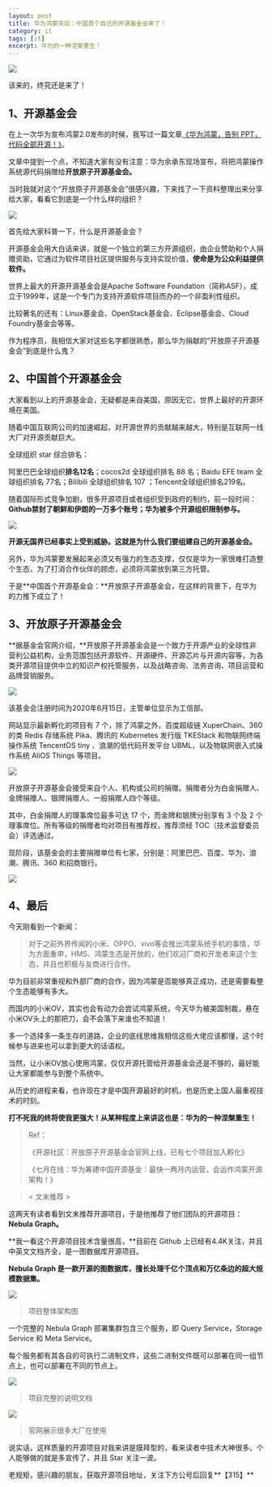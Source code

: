 ```yaml
---
layout: post
title: 华为鸿蒙背后：中国首个自己的开源基金会来了！
category: it
tags: [it]
excerpt: 华为的一种涅槃重生！
---
```


![](http://favorites.ren/assets/images/2020/it/beihou/beihou01.jpg) 

该来的，终究还是来了！

## 1、开源基金会

在上一次华为宣布鸿蒙2.0发布的时候，我写过一篇文章[《华为鸿蒙，告别 PPT，代码全部开源！》](https://mp.weixin.qq.com/s/9hdNHt4T_eGsGrDWsL16Dg)。

文章中提到一个点，不知道大家有没有注意：华为余承东现场宣布，将把鸿蒙操作系统源代码捐赠给**开放原子开源基金会。**

当时我就对这个“开放原子开源基金会”很感兴趣，下来找了一下资料整理出来分享给大家，看看它到底是一个什么样的组织？

![](http://favorites.ren/assets/images/2020/it/beihou/beihou02.jpg) 

首先给大家科普一下，什么是开源基金会？

开源基金会用大白话来讲，就是一个独立的第三方开源组织，由企业赞助和个人捐赠资助，它通过为软件项目社区提供服务与支持实现价值，**使命是为公众利益提供软件。**

世界上最大的开源开源基金会是Apache Software Foundation（简称ASF），成立于1999年，这是一个专门为支持开源软件项目而办的一个非盈利性组织。

比较著名的还有：Linux基金会、OpenStack基金会、Eclipse基金会、Cloud Foundry基金会等等。

作为程序员，我相信大家对这些名字都很熟悉，那么华为捐献的“开放原子开源基金会”到底是什么鬼？

## 2、中国首个开源基金会

大家看到以上的开源基金会，无疑都是来自美国，原因无它，世界上最好的开源环境在美国。

随着中国互联网公司的加速崛起，对开源世界的贡献越来越大，特别是互联网一线大厂对开源贡献巨大。

全球组织 star 综合排名：

阿里巴巴全球组织**排名12名**；cocos2d 全球组织排名 88 名；Baidu EFE team 全球组织排名 77名；Bilibili 全球组织排名 107 ；Tencent全球组织排名219名。

随着国际形式竞争加剧，很多开源项目或者组织受到政府的制约，前一段时间：**Github禁封了朝鲜和伊朗的一万多个账号；华为被多个开源组织限制参与。**

![](http://favorites.ren/assets/images/2020/it/beihou/beihou03.jpg) 

**开源无国界已经事实上受到威胁。这就是为什么我们要组建自己的开源基金会。**

另外，华为鸿蒙要发展起来必须又有强力的生态支撑，仅仅是华为一家很难打造整个生态，为了打消合作伙伴的顾虑，必须将鸿蒙放到第三方托管。

于是**中国首个开源基金会：**开放原子开源基金会，在这样的背景下，在华为的力推下成立了！

## 3、开放原子开源基金会

**据基金会官网介绍，**开放原子开源基金会是一个致力于开源产业的全球性非营利公益机构，业务范围包括开源软件、开源硬件、开源芯片与开源内容等，为各类开源项目提供中立的知识产权托管服务，以及战略咨询、法务咨询、项目运营和品牌营销服务。

![](http://favorites.ren/assets/images/2020/it/beihou/beihou04.jpg) 

该基金会注册时间为2020年6月15日，主管单位显示为工信部。

网站显示最新孵化的项目有 7 个，除了鸿蒙之外，百度超级链 XuperChain、360 的类 Redis 存储系统 Pika、腾讯的 Kubernetes 发行版 TKEStack 和物联网终端操作系统 TencentOS tiny 、浪潮的低代码开发平台 UBML，以及物联网嵌入式操作系统 AliOS Things 等项目。

![](http://favorites.ren/assets/images/2020/it/beihou/beihou05.jpg) 

开放原子开源基金会接受来自个人、机构或公司的捐赠。捐赠者分为白金捐赠人、金牌捐赠人、银牌捐赠人、一般捐赠人四个等级。

其中，白金捐赠人的理事席位最多可达 17 个，而金牌和银牌分别享有 3 个及 2 个理事席位。所有等级的捐赠者均对项目有推荐权，推荐须经 TOC（技术监督委员会）评选通过。 

现阶段，该基金会的主要捐赠单位有七家，分别是：阿里巴巴、百度、华为、浪潮、腾讯、360 和招商银行。

![](http://favorites.ren/assets/images/2020/it/beihou/beihou06.jpg) 

## 4、最后

今天刚看到一个新闻：

>对于之前外界传闻的小米、OPPO、vivo等会推出鸿蒙系统手机的事情，华为方面重申，HMS、鸿蒙生态是开放的，他们欢迎厂商和开发者来这个生态，并且也积极与友商进行合作。

华为目前非常重视和外部厂商的合作，因为鸿蒙是否能够真正成功，还是需要看整个生态能够有多大。

而国内的小米OV，其实也会有动力会尝试鸿蒙系统，今天华为被美国制裁，悬在小米OV头上的那把刀，会不会落下来谁也不知道！

多一个选择多一条生存的道路，企业的底线思维我相信这些大佬应该都懂，这个时候参与进来也可以拿到更大的话语权。

当然，让小米OV放心使用鸿蒙，仅仅开源托管给开源基金会还是不够的，最好能让大家都能参与到整个系统中。

从历史的进程来看，也许现在才是中国开源最好的时机，也是历史上国人最重视技术的时刻。

**打不死我的终将使我更强大！从某种程度上来讲这也是：华为的一种涅槃重生！**

>Ref： 
>
>《开源社区：开放原子开源基金会官网上线，已有七个项目加入孵化》
>
>《七月在线：华为筹建中国开源基金：最快一两月内运营，会运作鸿蒙开源架构！》



>< 文末推荐 >

这两天有读者看到文末推荐开源项目，于是他推荐了他们团队的开源项目：**Nebula Graph。**

**我一看这个开源项目技术含量很高，**目前在 Github 上已经有4.4K关注，并且中英文文档齐全，是一图数据库开源项目。

**Nebula Graph 是一款开源的图数据库，擅长处理千亿个顶点和万亿条边的超大规模数据集。**

![](http://favorites.ren/assets/images/2020/it/beihou/beihou07.jpg) 

>项目整体架构图

一个完整的 Nebula Graph 部署集群包含三个服务，即  Query Service，Storage Service 和 Meta Service。

每个服务都有其各自的可执行二进制文件，这些二进制文件既可以部署在同一组节点上，也可以部署在不同的节点上。

![](http://favorites.ren/assets/images/2020/it/beihou/beihou08.jpg) 

>项目完整的说明文档

![](http://favorites.ren/assets/images/2020/it/beihou/beihou09.jpg) 

>官网展示很多大厂在使用

说实话，这样质量的开源项目对我来讲是膜拜型的，看来读者中技术大神很多。个人能够做的就是多宣传了，并且 Star 关注一波。

老规矩，感兴趣的朋友，获取开源项目地址，关注下方公号后回复**【315】**
